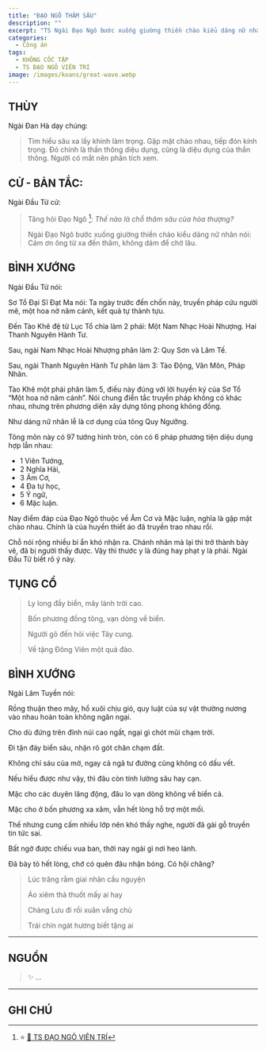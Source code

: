 ```yaml
---
title: "ĐẠO NGÔ THÂM SÂU"
description: ""
excerpt: "TS Ngài Đạo Ngô bước xuống giường thiền chào kiểu dáng nữ nhân nói: Cám ơn ông từ xa đến thăm, không dám để chờ lâu"
categories:
  - Công án
tags:
  - KHÔNG CỐC TẬP
  - TS ĐẠO NGÔ VIÊN TRÍ
image: /images/koans/great-wave.webp
---
```


## THÙY

Ngài Đan Hà dạy chúng:

> Tìm hiểu sâu xa lấy khinh làm trọng.
> Gặp mặt chào nhau, tiếp đón kính trọng.
> Đó chính là thần thông diệu dụng, cũng là diệu dụng của thần thông.
> Người có mắt nên phân tích xem.

## CỬ - BẢN TẮC:

Ngài Đầu Tử cử:

> Tăng hỏi Đạo Ngô [^1]: _Thế nào là chỗ thâm sâu của hòa thượng?_
>
> Ngài Đạo Ngô bước xuống giường thiền chào kiểu dáng nữ nhân nói: Cám ơn ông từ xa đến thăm, không dám để chờ lâu.

## BÌNH XƯỚNG

Ngài Đầu Tử nói:

Sơ Tổ Đại Sĩ Đạt Ma nói: Ta ngày trước đến chốn này, truyền pháp cứu người mê, một hoa nở năm cánh, kết quả tự thành tựu.

Đến Tào Khê đệ tử Lục Tổ chia làm 2 phái: Một Nam Nhạc Hoài Nhượng. Hai Thanh Nguyên Hành Tư.

Sau, ngài Nam Nhạc Hoài Nhượng phân làm 2: Quy Sơn và Lâm Tế.

Sau, ngài Thanh Nguyên Hành Tư phân làm 3: Tào Động, Vân Môn, Pháp Nhãn.

Tào Khê một phái phân làm 5, điều này đúng với lời huyền ký của Sơ Tổ “Một hoa nở năm cánh”.
Nói chung điển tắc truyền pháp không có khác nhau, nhưng trên phương diện xây dựng tông phong không đồng.

Như dáng nữ nhân lễ là cơ dụng của tông Quy Ngưỡng.

Tông môn này có 97 tướng hình tròn, còn có 6 pháp phương tiện diệu dụng hợp lẫn nhau:

- 1 Viên Tướng,
- 2 Nghĩa Hải,
- 3 Âm Cơ,
- 4 Đa tự học,
- 5 Ý ngữ,
- 6 Mặc luận.

Nay điểm đáp của Đạo Ngô thuộc về Âm Cơ và Mặc luận, nghĩa là gặp mặt chào nhau.
Chính là của huyền thiết áo đã truyền trao nhau rồi.

Chỗ nói rộng nhiều bí ẩn khó nhận ra.
Chánh nhân mà lại thì trở thành bày vẽ, đã bị người thấy được.
Vậy thì thước y là đúng hay phạt y là phải.
Ngài Đầu Tử biết rõ ý này.

## TỤNG CỔ

> Ly long đầy biển, mây lành trời cao.
>
> Bốn phương đồng tông, vạn dòng về biển.
>
> Người gõ đến hỏi việc Tây cung.
>
> Về tặng Đông Viên một quả đào.

## BÌNH XƯỚNG

Ngài Lâm Tuyền nói:

Rồng thuận theo mây, hổ xuôi chịu gió, quy luật của sự vật thường nương vào nhau hoàn toàn không ngăn ngại.

Cho dù đứng trên đỉnh núi cao ngất, ngại gì chót mũi chạm trời.

Đi tận đáy biển sâu, nhận rõ gót chân chạm đất.

Không chỉ sáu của mờ, ngay cả ngã tư đường cũng không có dấu vết.

Nếu hiểu được như vậy, thì đâu còn tính lường sâu hay cạn.

Mặc cho các duyên lăng động, đâu lo vạn dòng không về biển cả.

Mặc cho ở bốn phương xa xăm, vẫn hết lòng hỗ trợ một mối.

Thế nhưng cung cấm nhiều lớp nên khó thấy nghe, người đã gài gỗ truyền tin tức sai.

Bất ngờ được chiếu vua ban, thời nay ngài gì nơi heo lánh.

Đã bày tỏ hết lòng, chớ có quên đâu nhận bóng. Có hội chăng?

> Lúc trăng rằm giai nhân cầu nguyện
>
> Áo xiêm thả thuốt mấy ai hay
>
> Chàng Lưu đi rồi xuân vắng chủ
>
> Trái chín ngát hương biết tặng ai

<hr class="blog-rule" />

## NGUỒN

> ✨ ...

<hr class="blog-rule" />

## GHI CHÚ

[^1]: ⭐️ <a href="http://thuongchieu.net/index.php/phapthoai/suphu/4789-tsdaongo2/" target="_blank">🔗 TS ĐẠO NGÔ VIÊN TRÍ</a>
